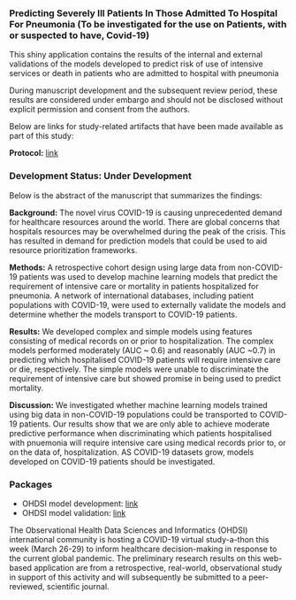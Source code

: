 ### Predicting Severely Ill Patients In Those Admitted To Hospital For Pneumonia (To be investigated for the use on Patients, with or suspected to have, Covid-19)

This shiny application contains the results of the internal and external validations of the models developed to predict risk of use of intensive services or death in patients who are admitted to hospital with pneumonia

During manuscript development and the subsequent review period, these results are considered under embargo and should not be disclosed without explicit permission and consent from the authors.

Below are links for study-related artifacts that have been made available as part of this study:

**Protocol:** [link](https://github.com/ohdsi-studies/Covid19PredictionStudies/blob/master/SevereInHospitalizedPatients/docs/PLP_protocol_Q3_20200329.docx)

### Development Status: Under Development

Below is the abstract of the manuscript that summarizes the findings:

**Background:** The novel virus COVID-19 is causing unprecedented demand for healthcare resources around the world.  There are global concerns that hospitals resources may be overwhelmed during the peak of the crisis.  This has resulted in demand for prediction models that could be used to aid resource prioritization frameworks.

**Methods:** A retrospective cohort design using large data from non-COVID-19 patients was used to develop machine learning models that predict the requirement of intensive care or mortality in patients hospitalized for pneumonia.  A network of international databases, including patient populations with COVID-19, were used to externally validate the models and determine whether the models transport to COVID-19 patients. 

**Results:**  We developed complex and simple models using features consisting of medical records on or prior to hospitalization.  The complex models performed moderately (AUC ~ 0.6) and reasonably (AUC ~0.7) in predicting which hospitalised COVID-19 patients will require intensive care or die, respectively. The simple models were unable to discriminate the requirement of intensive care but showed promise in being used to predict mortality.

**Discussion:** We investigated whether machine learning models trained using big data in non-COVID-19 populations could be transported to COVID-19 patients.  Our results show that we are only able to achieve moderate predictive performance when discriminating which patients hospitalised with pnuemonia will require intensive care using medical records prior to, or on the data of, hospitalization.  AS COVID-19 datasets grow, models developed on COVID-19 patients should be investigated. 


### Packages ###

- OHDSI model development: [link](https://github.com/ohdsi-studies/Covid19PredictionStudies/tree/master/SevereInHospitalizedPatients)
- OHDSI model validation: [link](https://github.com/ohdsi-studies/Covid19PredictionStudies/tree/master/SevereInHospVal)


The Observational Health Data Sciences and Informatics (OHDSI) international community is hosting a COVID-19 virtual study-a-thon this week (March 26-29) to inform healthcare decision-making in response to the current global pandemic. The preliminary research results on this web-based application are from a retrospective, real-world, observational study in support of this activity and will subsequently be submitted to a peer-reviewed, scientific journal.